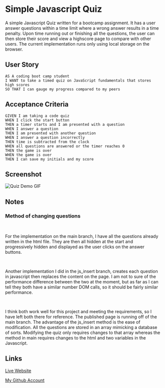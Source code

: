 # Simple Javascript Quiz

A simple Javascript Quiz written for a bootcamp assignment. It has a user answer questions within a time limit where a wrong answer results in a time penalty. Upon time running out or finishing all the questions, the user can then store their score and view a highscore page to compare with other users. The current implementation runs only using local storage on the browser.

## User Story

```
AS A coding boot camp student
I WANT to take a timed quiz on JavaScript fundamentals that stores high scores
SO THAT I can gauge my progress compared to my peers
```


## Acceptance Criteria

```
GIVEN I am taking a code quiz
WHEN I click the start button
THEN a timer starts and I am presented with a question
WHEN I answer a question
THEN I am presented with another question
WHEN I answer a question incorrectly
THEN time is subtracted from the clock
WHEN all questions are answered or the timer reaches 0
THEN the game is over
WHEN the game is over
THEN I can save my initials and my score
```


## Screenshot

![Quiz Demo GIF](./assets/demo_images/demo.gif)

## Notes

###  Method of changing questions

</br>

For the implementation on the main branch, I have all the questions already written in the html file. They are then
all hidden at the start and progressively hidden and displayed as the user clicks on the answer buttons.

</br>
  
Another implementation I did in the js_insert branch, creates each question in javascript then replaces the content on the page. I am not to sure of the performance difference between the two at the moment, but as far as I can tell they both have a similar number DOM calls, so it should be fairly similar performance.

</br>

I think both work well for this project and meeting the requirements, so I have left both there for reference. The published page is running off of the main branch. The advantage of the js_insert method is the ease of modification. All the questions are stored in an array mimicking a database of sorts. Modifying the quiz only requires changes to that array whereas the method in main requires changes to the html and two variables in the Javascript.

## Links

[Live Website](https://mattyd96.github.io/javascript-simple-quiz/)  

[My Github Account](https://github.com/mattyd96)